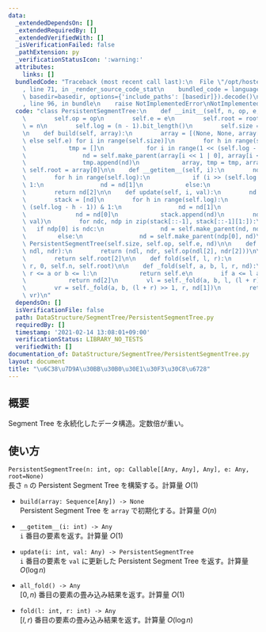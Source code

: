 ```yaml
---
data:
  _extendedDependsOn: []
  _extendedRequiredBy: []
  _extendedVerifiedWith: []
  _isVerificationFailed: false
  _pathExtension: py
  _verificationStatusIcon: ':warning:'
  attributes:
    links: []
  bundledCode: "Traceback (most recent call last):\n  File \"/opt/hostedtoolcache/Python/3.9.1/x64/lib/python3.9/site-packages/onlinejudge_verify/documentation/build.py\"\
    , line 71, in _render_source_code_stat\n    bundled_code = language.bundle(stat.path,\
    \ basedir=basedir, options={'include_paths': [basedir]}).decode()\n  File \"/opt/hostedtoolcache/Python/3.9.1/x64/lib/python3.9/site-packages/onlinejudge_verify/languages/python.py\"\
    , line 96, in bundle\n    raise NotImplementedError\nNotImplementedError\n"
  code: "class PersistentSegmentTree:\n    def __init__(self, n, op, e, root=None):\n\
    \        self.op = op\n        self.e = e\n        self.root = root\n        self.n\
    \ = n\n        self.log = (n - 1).bit_length()\n        self.size = 2 ** self.log\n\
    \n    def build(self, array):\n        array = [(None, None, array[i] if i < self.n\
    \ else self.e) for i in range(self.size)]\n        for h in range(self.log):\n\
    \            tmp = []\n            for i in range(1 << (self.log - h - 1)):\n\
    \                nd = self.make_parent(array[i << 1 | 0], array[i << 1 | 1])\n\
    \                tmp.append(nd)\n            array, tmp = tmp, array\n       \
    \ self.root = array[0]\n\n    def __getitem__(self, i):\n        nd = self.root\n\
    \        for h in range(self.log):\n            if (i >> (self.log - h - 1)) &\
    \ 1:\n                nd = nd[1]\n            else:\n                nd = nd[0]\n\
    \        return nd[2]\n\n    def update(self, i, val):\n        nd = self.root\n\
    \        stack = [nd]\n        for h in range(self.log):\n            if (i >>\
    \ (self.log - h - 1)) & 1:\n                nd = nd[1]\n            else:\n  \
    \              nd = nd[0]\n            stack.append(nd)\n        nd = (None, None,\
    \ val)\n        for ndc, ndp in zip(stack[::-1], stack[::-1][1:]):\n         \
    \   if ndp[0] is ndc:\n                nd = self.make_parent(nd, ndp[1])\n   \
    \         else:\n                nd = self.make_parent(ndp[0], nd)\n        return\
    \ PersistentSegmentTree(self.size, self.op, self.e, nd)\n\n    def make_parent(self,\
    \ ndl, ndr):\n        return (ndl, ndr, self.op(ndl[2], ndr[2]))\n\n    def all_fold(self):\n\
    \        return self.root[2]\n\n    def fold(self, l, r):\n        return self._fold(l,\
    \ r, 0, self.n, self.root)\n\n    def _fold(self, a, b, l, r, nd):\n        if\
    \ r <= a or b <= l:\n            return self.e\n        if a <= l and r <= b:\n\
    \            return nd[2]\n        vl = self._fold(a, b, l, (l + r) >> 1, nd[0])\n\
    \        vr = self._fold(a, b, (l + r) >> 1, r, nd[1])\n        return self.op(vl,\
    \ vr)\n"
  dependsOn: []
  isVerificationFile: false
  path: DataStructure/SegmentTree/PersistentSegmentTree.py
  requiredBy: []
  timestamp: '2021-02-14 13:08:01+09:00'
  verificationStatus: LIBRARY_NO_TESTS
  verifiedWith: []
documentation_of: DataStructure/SegmentTree/PersistentSegmentTree.py
layout: document
title: "\u6C38\u7D9A\u30BB\u30B0\u30E1\u30F3\u30C8\u6728"
---
```


## 概要
Segment Tree を永続化したデータ構造。定数倍が重い。

## 使い方
`PersistentSegmentTree(n: int, op: Callable[[Any, Any], Any], e: Any, root=None)`  
長さ `n` の Persistent Segment Tree を構築する。計算量 $O(1)$

- `build(array: Sequence[Any]) -> None`  
Persistent Segment Tree を `array` で初期化する。計算量 $O(n)$

- `__getitem__(i: int) -> Any`  
`i` 番目の要素を返す。計算量 $O(1)$

- `update(i: int, val: Any) -> PersistentSegmentTree`  
`i` 番目の要素を `val` に更新した Persistent Segment Tree を返す。計算量 $O(\log n)$

- `all_fold() -> Any`  
$[0, n)$ 番目の要素の畳み込み結果を返す。計算量 $O(1)$

- `fold(l: int, r: int) -> Any`  
$[l, r)$ 番目の要素の畳み込み結果を返す。計算量 $O(\log n)$
